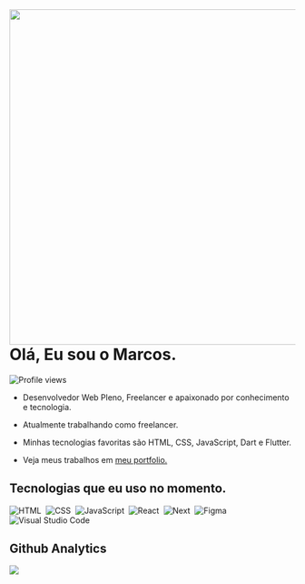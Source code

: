 <img align="right" height="590" src="https://raw.githubusercontent.com/gist/marcosramoss/31fb4234d6ac84c81595501bb084d00c/raw/1f2c4dfbe74d06b14bff4c3e7baca57a0f4f3b99/github-card.svg"/>

<h1 align="left">Olá, Eu sou o Marcos.</h1>

<p align='left'> <img src='https://komarev.com/ghpvc/?username=marcosramoss&color=orange' alt='Profile views' /></p>

- Desenvolvedor Web Pleno, Freelancer e apaixonado por conhecimento e tecnologia.

- Atualmente trabalhando como freelancer.

- Minhas tecnologias favoritas são HTML, CSS, JavaScript, Dart e Flutter.

- Veja meus trabalhos em [meu portfolio.](https://marcosramoss.dev/)



## Tecnologias que eu uso no momento.

![HTML](https://img.shields.io/badge/-HTML-05122A?style=flat&logo=html5)&nbsp;
![CSS](https://img.shields.io/badge/-CSS-05122A?style=flat&logo=css3&logoColor=1572B6)&nbsp;
![JavaScript](https://img.shields.io/badge/-JavaScript-05122A?style=flat&logo=javascript)&nbsp;
![React](https://img.shields.io/badge/React-05122A?style=flat&logo=react)&nbsp;
![Next](https://img.shields.io/badge/Next-05122A?style=flat&logo=react)&nbsp;
![Figma](https://img.shields.io/badge/Figma-05122A?style=flat&logo=figma)&nbsp;
![Visual Studio Code](https://img.shields.io/badge/Visual%20Studio%20Code-05122A?style=flat&logo=visual-studio-code&logoColor=007ACC)&nbsp;


## Github Analytics

<p>
  <img src='https://github-readme-stats.vercel.app/api/top-langs/?username=marcosramoss&hide_progress=true&layout=compact&theme=darcula&show_icons=true)](https://github.com/anuraghazra/github-readme-stats)'
</p>



